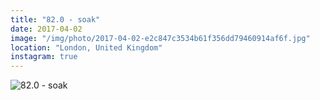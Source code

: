 ```yaml
---
title: "82.0 - soak"
date: 2017-04-02
image: "/img/photo/2017-04-02-e2c847c3534b61f356dd79460914af6f.jpg"
location: "London, United Kingdom"
instagram: true
---
```


![82.0 - soak](/img/photo/2017-04-02-e2c847c3534b61f356dd79460914af6f.jpg)
